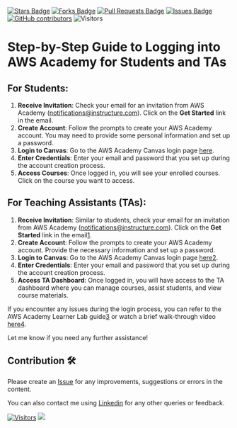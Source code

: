 <a href="https://github.com/drshahizan/HPDP/stargazers"><img src="https://img.shields.io/github/stars/drshahizan/HPDP" alt="Stars Badge"/></a>
<a href="https://github.com/drshahizan/HPDP/network/members"><img src="https://img.shields.io/github/forks/drshahizan/HPDP" alt="Forks Badge"/></a>
<a href="https://github.com/drshahizan/HPDP/pulls"><img src="https://img.shields.io/github/issues-pr/drshahizan/HPDP" alt="Pull Requests Badge"/></a>
<a href="https://github.com/drshahizan/HPDP/issues"><img src="https://img.shields.io/github/issues/drshahizan/HPDP" alt="Issues Badge"/></a>
<a href="https://github.com/drshahizan/HPDP/graphs/contributors"><img alt="GitHub contributors" src="https://img.shields.io/github/contributors/drshahizan/HPDP?color=2b9348"></a>
![Visitors](https://api.visitorbadge.io/api/visitors?path=https%3A%2F%2Fgithub.com%2Fdrshahizan%2FHPDP&labelColor=%23d9e3f0&countColor=%23697689&style=flat)

# Step-by-Step Guide to Logging into AWS Academy for Students and TAs

## For Students:
1. **Receive Invitation**: Check your email for an invitation from AWS Academy (notifications@instructure.com). Click on the **Get Started** link in the email.
2. **Create Account**: Follow the prompts to create your AWS Academy account. You may need to provide some personal information and set up a password.
3. **Login to Canvas**: Go to the AWS Academy Canvas login page [here](https://www.awsacademy.com/vforcesite/LMS_Login).
4. **Enter Credentials**: Enter your email and password that you set up during the account creation process.
5. **Access Courses**: Once logged in, you will see your enrolled courses. Click on the course you want to access.

## For Teaching Assistants (TAs):
1. **Receive Invitation**: Similar to students, check your email for an invitation from AWS Academy (notifications@instructure.com). Click on the **Get Started** link in the email[1](https://www.cliffsnotes.com/study-notes/23030842).
2. **Create Account**: Follow the prompts to create your AWS Academy account. Provide the necessary information and set up a password.
3. **Login to Canvas**: Go to the AWS Academy Canvas login page [here](https://awsacademy.instructure.com/login/canvas)[2](https://awsacademy.instructure.com/login/canvas).
4. **Enter Credentials**: Enter your email and password that you set up during the account creation process.
5. **Access TA Dashboard**: Once logged in, you will have access to the TA dashboard where you can manage courses, assist students, and view course materials.

If you encounter any issues during the login process, you can refer to the AWS Academy Learner Lab guide[3](https://www.studocu.com/row/document/michael-okpara-university-of-agriculture/computer-science/aws-academy-learner-lab-student-guide-2/90510318) or watch a brief walk-through video [here](https://www.youtube.com/watch?v=qlOLxvrPIwg)[4](https://www.youtube.com/watch?v=qlOLxvrPIwg).

Let me know if you need any further assistance!

## Contribution 🛠️
Please create an [Issue](https://github.com/drshahizan/HPDP/issues) for any improvements, suggestions or errors in the content.

You can also contact me using [Linkedin](https://www.linkedin.com/in/drshahizan/) for any other queries or feedback.

[![Visitors](https://api.visitorbadge.io/api/visitors?path=https%3A%2F%2Fgithub.com%2Fdrshahizan&labelColor=%23697689&countColor=%23555555&style=plastic)](https://visitorbadge.io/status?path=https%3A%2F%2Fgithub.com%2Fdrshahizan)
![](https://hit.yhype.me/github/profile?user_id=81284918)



